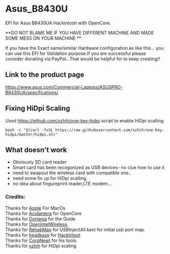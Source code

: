 # Asus_B8430U

EFI for Asus B8430UA Hackintosh with OpenCore.

**DO NOT BLAME ME IF YOU HAVE DIFFERENT MACHINE AND MADE SOME MESS ON YOUR MACHINE **

If you have the Exact same/similar Hardware configuration as like this... you can use this EFI for Validation purpose.If you are successful please consider donating via PayPal...That would be helpful for to keep creating!!

## Link to the product page ##

https://www.asus.com/Commercial-Laptops/ASUSPRO-B8430UA/specifications/ 

## Fixing HiDpi Scaling

Used https://github.com/xzhih/one-key-hidpi script to enable HiDpi scalling
```
bash -c "$(curl -fsSL https://raw.githubusercontent.com/xzhih/one-key-hidpi/master/hidpi.sh)"
```
## What doesn't work
- Obviously SD card reader
- Smart card has been recogonized as USB devices- no clue how to use it
- need to swapout the wireless card with compatible one..
- need some fix up for HiDpi scalling.
- no idea about fingureprint reader,LTE modem...

### Credits:

Thanks for [Apple](https://www.apple.com/ "Apple") For MacOs<br/>
Thanks for [Acidantera](https://github.com/acidanthera "Acidantera") for OpenCore<br/>
Thanks for [Dortania](https://dortania.github.io/OpenCore-Install-Guide/ "Dortania") for the Guide<br/>
Thanks for [OpenIntelWireless](https://github.com/OpenIntelWireless "OpenIntelWireless")<br/>
Thanks for [RehabMan](https://github.com/RehabMan "RehabMan") for USBInjectAll.kext for initial usb port map.<br/>
Thanks for [headkaze](https://github.com/headkaze "headkaze") for [Hackintool](https://github.com/headkaze/Hackintool "Hackintool").<br/>
Thanks for [CorpNewt](https://github.com/corpnewt "CorpNewt") for his tools.<br/>
Thanks for [xzhih](https://github.com/xzhih/one-key-hidpi "xzhih") for HiDpi scaling<br/>
